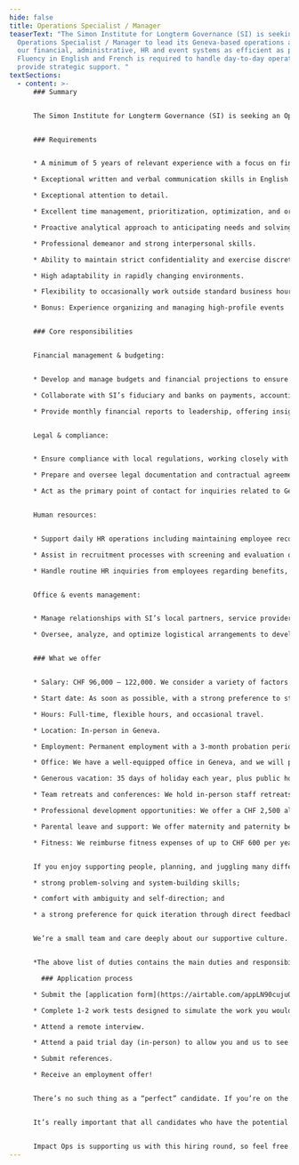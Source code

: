 ```yaml
---
hide: false
title: Operations Specialist / Manager
teaserText: "The Simon Institute for Longterm Governance (SI) is seeking an
  Operations Specialist / Manager to lead its Geneva-based operations and make
  our financial, administrative, HR and event systems as efficient as possible.
  Fluency in English and French is required to handle day-to-day operations and
  provide strategic support. "
textSections:
  - content: >-
      ### Summary


      The Simon Institute for Longterm Governance (SI) is seeking an Operations Specialist / Manager to lead its Geneva-based operations and make our financial, administrative, HR and event systems as efficient as possible. Fluency in English and French is required to handle day-to-day operations and provide strategic support. [Apply here.](https://airtable.com/appLN90cujuQSnA5M/pag1xYu2HOdHZY0W6/form)


      ### Requirements


      * A minimum of 5 years of relevant experience with a focus on finance and administrative affairs, preferably in Geneva or Switzerland.

      * Exceptional written and verbal communication skills in English and French.

      * Exceptional attention to detail.

      * Excellent time management, prioritization, optimization, and organizational skills.

      * Proactive analytical approach to anticipating needs and solving problems.

      * Professional demeanor and strong interpersonal skills.

      * Ability to maintain strict confidentiality and exercise discretion.

      * High adaptability in rapidly changing environments.

      * Flexibility to occasionally work outside standard business hours.

      * Bonus: Experience organizing and managing high-profile events


      ### Core responsibilities


      Financial management & budgeting:


      * Develop and manage budgets and financial projections to ensure our fundraising and spending align with organizational goals and regulatory requirements.

      * Collaborate with SI’s fiduciary and banks on payments, accounting, and investments to optimize resource utilization and maintain transparent financial documentation.

      * Provide monthly financial reports to leadership, offering insights into SI’s financial health and assisting in forecasting.


      Legal & compliance:


      * Ensure compliance with local regulations, working closely with SI’s fiduciary and Geneva or Swiss-based institutions (Registre du Commerce, FER-CIAM, etc.).

      * Prepare and oversee legal documentation and contractual agreements, ensuring SI’s compliance with Swiss and local laws.

      * Act as the primary point of contact for inquiries related to Geneva and Switzerland’s regulatory environment and SI’s legal obligations.


      Human resources:


      * Support daily HR operations including maintaining employee records, processing documentation for new hires, transfers, and separations, and ensuring all personnel files are complete and up-to-date.

      * Assist in recruitment processes with screening and evaluation of candidates, visa sponsorship, relocation support, and onboarding.

      * Handle routine HR inquiries from employees regarding benefits, leave policies, and company procedures while maintaining strict confidentiality and providing timely, accurate responses.


      Office & events management:


      * Manage relationships with SI’s local partners, service providers, and landlord to support the seamless implementation of our projects.

      * Oversee, analyze, and optimize logistical arrangements to develop effective infrastructure for the team and events.


      ### What we offer


      * Salary: CHF 96,000 – 122,000. We consider a variety of factors when formulating an offer, including but not limited to, the role and responsibilities, work experience, training, skills, expertise, and internal equity. We’re willing to review the salary range for exceptional candidates.

      * Start date: As soon as possible, with a strong preference to start in April.

      * Hours: Full-time, flexible hours, and occasional travel.

      * Location: In-person in Geneva.

      * Employment: Permanent employment with a 3-month probation period.

      * Office: We have a well-equipped office in Geneva, and we will pay for high-quality ergonomic equipment (laptop, monitors, etc.).

      * Generous vacation: 35 days of holiday each year, plus public holidays. We encourage you to use the full allowance.

      * Team retreats and conferences: We hold in-person staff retreats twice a year, to work on our strategy and build strong working relationships.

      * Professional development opportunities: We offer a CHF 2,500 allowance each year for professional development. We build in opportunities for career growth through on-the-job learning, increasing responsibility, and role progression pathways.

      * Parental leave and support: We offer maternity and paternity benefits that go beyond Swiss legal requirements: this includes up to 6 months of maternity leave, 60 days of flexible paternity leave, 100% salary coverage during leave, flexibility to work from home, unlimited breastfeeding breaks, parental PTO for childhood difficulties, and the option to work at 80% while being paid 100% in the first year after childbirth.

      * Fitness: We reimburse fitness expenses of up to CHF 600 per year for full-time employees and proportionately for part-time employees.


      If you enjoy supporting people, planning, and juggling many different tasks, we think you’d add a lot of value to our team. This role offers unique insight into SI’s structure, priorities, and decisions. The ideal candidate brings a strong alignment with our mission and culture, as well as:

      * strong problem-solving and system-building skills; 

      * comfort with ambiguity and self-direction; and 

      * a strong preference for quick iteration through direct feedback.


      We’re a small team and care deeply about our supportive culture. We strive for excellence and encourage high ambitions. We want you to succeed in your career and feel supported to grow.


      *The above list of duties contains the main duties and responsibilities for this position. However, in a small organization such as SI, staff members are expected to show flexibility in their approach to work and be willing to undertake other tasks that are reasonably allocated to them, but which may not be part of their regular list of duties. Whereas any task becomes a regular part of an employee’s responsibilities, the job description will be changed in consultation with the employee and their supervisor.*

        ### Application process

      * Submit the [application form](https://airtable.com/appLN90cujuQSnA5M/pag1xYu2HOdHZY0W6/form). We expect this application form to take 30-60 minutes to fill in. Please do not spend more than an hour on it. We review candidates on a rolling basis and will close this round on March 16th.

      * Complete 1-2 work tests designed to simulate the work you would do if hired and/or evaluate certain skills important for success in the role.

      * Attend a remote interview.

      * Attend a paid trial day (in-person) to allow you and us to see what it would be like if you worked at SI. 

      * Submit references.

      * Receive an employment offer!


      There’s no such thing as a “perfect” candidate. If you’re on the fence about applying because you’re unsure whether you’re qualified, we’d encourage you to apply.


      It’s really important that all candidates who have the potential to succeed at SI are provided with an equitable experience in the application process. So, if you require adjustments to provide you with the best opportunity to succeed through our hiring process, please let us know at any stage. 


      Impact Ops is supporting us with this hiring round, so feel free to reach out with any questions at hello@impact-ops.org.
---
```

